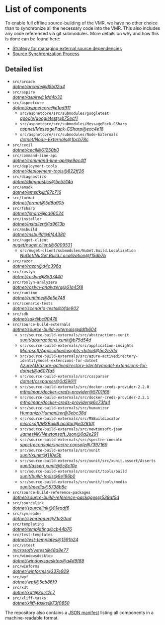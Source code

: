 ﻿# List of components

To enable full offline source-building of the VMR, we have no other choice than to synchronize all the necessary code into the VMR. This also includes any code referenced via git submodules. More details on why and how this is done can be found here:
- [Strategy for managing external source dependencies](src/arcade/Documentation/UnifiedBuild/VMR-Strategy-For-External-Source.md)
- [Source Synchronization Process](src/arcade/Documentation/UnifiedBuild/VMR-Design-And-Operation.md#source-synchronization-process)

## Detailed list

<!-- component list beginning -->
- `src/arcade`  
*[dotnet/arcade@d5b02a4](https://github.com/dotnet/arcade/tree/d5b02a4900c4d521cb48b8f0d7e3f28175268f7c)*
- `src/aspire`  
*[dotnet/aspire@1dd4b32](https://github.com/dotnet/aspire/tree/1dd4b3265f01a50b20522fd3d7f3cd315db5be6b)*
- `src/aspnetcore`  
*[dotnet/aspnetcore@e1ad911](https://github.com/dotnet/aspnetcore/tree/e1ad9117a4dac3b0f5f2a7e2b10b43b7016379b9)*
    - `src/aspnetcore/src/submodules/googletest`  
    *[google/googletest@b75ecf1](https://github.com/google/googletest/tree/b75ecf1bed2fcd416b66c86cb6fe79122abf132e)*
    - `src/aspnetcore/src/submodules/MessagePack-CSharp`  
    *[aspnet/MessagePack-CSharp@ecc4e18](https://github.com/aspnet/MessagePack-CSharp/tree/ecc4e18ad7a0c7db51cd7e3d2997a291ed01444d)*
    - `src/aspnetcore/src/submodules/Node-Externals`  
    *[dotnet/Node-Externals@1bcb78c](https://github.com/dotnet/Node-Externals/tree/1bcb78ca694568f7993d9d385eee0687ad0f5dfe)*
- `src/cecil`  
*[dotnet/cecil@61250b0](https://github.com/dotnet/cecil/tree/61250b0ed403b3f9b69a33f7d8f66f311338d6a1)*
- `src/command-line-api`  
*[dotnet/command-line-api@e9ac4ff](https://github.com/dotnet/command-line-api/tree/e9ac4ff4293cf853f3d07eb9e747aef27f5be965)*
- `src/deployment-tools`  
*[dotnet/deployment-tools@822ff26](https://github.com/dotnet/deployment-tools/tree/822ff266c5f999ab9ceb6928df59d79285ea4a4f)*
- `src/diagnostics`  
*[dotnet/diagnostics@5eb514a](https://github.com/dotnet/diagnostics/tree/5eb514a41f900ac1aa1e9a3e12b2931dcb064069)*
- `src/emsdk`  
*[dotnet/emsdk@f87c716](https://github.com/dotnet/emsdk/tree/f87c7165942d0bb19fc6ee33a55b49d574ec142a)*
- `src/format`  
*[dotnet/format@5d6a90b](https://github.com/dotnet/format/tree/5d6a90b3aad3674a64c669bbb5a742993f3ad47c)*
- `src/fsharp`  
*[dotnet/fsharp@ca66024](https://github.com/dotnet/fsharp/tree/ca66024e6da7cced9921216763386bd43f400fbf)*
- `src/installer`  
*[dotnet/installer@1a9613b](https://github.com/dotnet/installer/tree/1a9613b255b56ef5e7b2e88ea8f43cad69915258)*
- `src/msbuild`  
*[dotnet/msbuild@6f44380](https://github.com/dotnet/msbuild/tree/6f44380e4fdea6ddf5c11f48efeb25c2bf181e62)*
- `src/nuget-client`  
*[nuget/nuget.client@6009531](https://github.com/nuget/nuget.client/tree/6009531090c927a8e61da9a0f97bdd5eb6f01a47)*
    - `src/nuget-client/submodules/NuGet.Build.Localization`  
    *[NuGet/NuGet.Build.Localization@f15db7b](https://github.com/NuGet/NuGet.Build.Localization/tree/f15db7b7c6f5affbea268632ef8333d2687c8031)*
- `src/razor`  
*[dotnet/razor@d4c396a](https://github.com/dotnet/razor/tree/d4c396a9c9e31d027789a55a61f5509cadc6e0e0)*
- `src/roslyn`  
*[dotnet/roslyn@8537440](https://github.com/dotnet/roslyn/tree/8537440d8c831b8533a18f6530945ee91c243e1b)*
- `src/roslyn-analyzers`  
*[dotnet/roslyn-analyzers@61a45f8](https://github.com/dotnet/roslyn-analyzers/tree/61a45f87a68c59429cb0359f385455bfec58f5cb)*
- `src/runtime`  
*[dotnet/runtime@8e5e748](https://github.com/dotnet/runtime/tree/8e5e748c5c06d3e40244c725bd2124f06998f6c1)*
- `src/scenario-tests`  
*[dotnet/scenario-tests@bfde902](https://github.com/dotnet/scenario-tests/tree/bfde902a10d7b672f4fc7e844198ede405dbb9c6)*
- `src/sdk`  
*[dotnet/sdk@bc90478](https://github.com/dotnet/sdk/tree/bc90478f27a6ddbe2583508c684ec9851048fe4a)*
- `src/source-build-externals`  
*[dotnet/source-build-externals@ddfb604](https://github.com/dotnet/source-build-externals/tree/ddfb60463c966af55fd0e222c2266170e83d1324)*
    - `src/source-build-externals/src/abstractions-xunit`  
    *[xunit/abstractions.xunit@b75d54d](https://github.com/xunit/abstractions.xunit/tree/b75d54d73b141709f805c2001b16f3dd4d71539d)*
    - `src/source-build-externals/src/application-insights`  
    *[Microsoft/ApplicationInsights-dotnet@5e2e7dd](https://github.com/Microsoft/ApplicationInsights-dotnet/tree/5e2e7ddda961ec0e16a75b1ae0a37f6a13c777f5)*
    - `src/source-build-externals/src/azure-activedirectory-identitymodel-extensions-for-dotnet`  
    *[AzureAD/azure-activedirectory-identitymodel-extensions-for-dotnet@a607fa5](https://github.com/AzureAD/azure-activedirectory-identitymodel-extensions-for-dotnet/tree/a607fa5e0005a6178cf1d2fed4fa0f8179cdb186)*
    - `src/source-build-externals/src/cssparser`  
    *[dotnet/cssparser@0d59611](https://github.com/dotnet/cssparser/tree/0d59611784841735a7778a67aa6e9d8d000c861f)*
    - `src/source-build-externals/src/docker-creds-provider-2.2.0`  
    *[mthalman/docker-creds-provider@5701f66](https://github.com/mthalman/docker-creds-provider/tree/5701f6667c1fbd805684857baaa860383bbdfed7)*
    - `src/source-build-externals/src/docker-creds-provider-2.2.1`  
    *[mthalman/docker-creds-provider@6c73fa4](https://github.com/mthalman/docker-creds-provider/tree/6c73fa4784795ae07f49305a057abf5c473d2adb)*
    - `src/source-build-externals/src/humanizer`  
    *[Humanizr/Humanizer@3ebc38d](https://github.com/Humanizr/Humanizer/tree/3ebc38de585fc641a04b0e78ed69468453b0f8a1)*
    - `src/source-build-externals/src/MSBuildLocator`  
    *[microsoft/MSBuildLocator@e0281df](https://github.com/microsoft/MSBuildLocator/tree/e0281df33274ac3c3e22acc9b07dcb4b31d57dc0)*
    - `src/source-build-externals/src/newtonsoft-json`  
    *[JamesNK/Newtonsoft.Json@0a2e291](https://github.com/JamesNK/Newtonsoft.Json/tree/0a2e291c0d9c0c7675d445703e51750363a549ef)*
    - `src/source-build-externals/src/spectre-console`  
    *[spectreconsole/spectre.console@7397169](https://github.com/spectreconsole/spectre.console/tree/7397169a2757dc3657598bdea4ac222c0f283425)*
    - `src/source-build-externals/src/xunit`  
    *[xunit/xunit@f110e5b](https://github.com/xunit/xunit/tree/f110e5bee5dfd4c08339587c9c3df9292fcb597c)*
    - `src/source-build-externals/src/xunit/src/xunit.assert/Asserts`  
    *[xunit/assert.xunit@5c8c10e](https://github.com/xunit/assert.xunit/tree/5c8c10e085eb42f39f2fe0b40c94bf56649eb0a4)*
    - `src/source-build-externals/src/xunit/tools/build`  
    *[xunit/build-tools@8e186b0](https://github.com/xunit/build-tools/tree/8e186b0f8e398796e75453f3f18952b06d29fdfd)*
    - `src/source-build-externals/src/xunit/tools/media`  
    *[xunit/media@5738b6e](https://github.com/xunit/media/tree/5738b6e86f08e0389c4392b939c20e3eca2d9822)*
- `src/source-build-reference-packages`  
*[dotnet/source-build-reference-packages@539af5d](https://github.com/dotnet/source-build-reference-packages/tree/539af5d8ae183d4fe61e8b2f8f4a8505c8a765a7)*
- `src/sourcelink`  
*[dotnet/sourcelink@01eadf6](https://github.com/dotnet/sourcelink/tree/01eadf6bfd22b6be33c6861a51c86bd552f0ece0)*
- `src/symreader`  
*[dotnet/symreader@71a20ad](https://github.com/dotnet/symreader/tree/71a20ad4aaedc284ef2d9a7302f5d2ec4df7dca3)*
- `src/templating`  
*[dotnet/templating@cb44b76](https://github.com/dotnet/templating/tree/cb44b76f6507491daa0809456f7a88fbe0ed8264)*
- `src/test-templates`  
*[dotnet/test-templates@1591b24](https://github.com/dotnet/test-templates/tree/1591b24326caa98288e04e18e5c1b75c36c917c1)*
- `src/vstest`  
*[microsoft/vstest@48d8e77](https://github.com/microsoft/vstest/tree/48d8e778c871315db0bad221b00f4843b06242c3)*
- `src/windowsdesktop`  
*[dotnet/windowsdesktop@a4d9f89](https://github.com/dotnet/windowsdesktop/tree/a4d9f89f9613bba0b5ae3dd85d50c0957fb61411)*
- `src/winforms`  
*[dotnet/winforms@337e929](https://github.com/dotnet/winforms/tree/337e9296fe87358c6691e827bd19553e3fd1ea74)*
- `src/wpf`  
*[dotnet/wpf@5cb86f9](https://github.com/dotnet/wpf/tree/5cb86f9ddcffcb384387777f3832f3e1b2a8083a)*
- `src/xdt`  
*[dotnet/xdt@3ae12c7](https://github.com/dotnet/xdt/tree/3ae12c7ded587740bb113b453b5a738c5017681d)*
- `src/xliff-tasks`  
*[dotnet/xliff-tasks@73f0850](https://github.com/dotnet/xliff-tasks/tree/73f0850939d96131c28cf6ea6ee5aacb4da0083a)*
<!-- component list end -->

The repository also contains a [JSON manifest](https://github.com/dotnet/dotnet/blob/main/src/source-manifest.json) listing all components in a machine-readable format.
